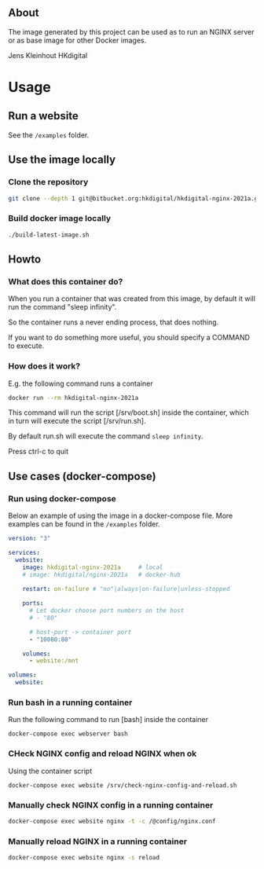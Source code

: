 
## About

  The image generated by this project can be used as to run an NGINX server or as base image for other Docker images.

  Jens Kleinhout
  HKdigital

# Usage

## Run a website

See the `/examples` folder.

## Use the image locally

### Clone the repository

```bash
git clone --depth 1 git@bitbucket.org:hkdigital/hkdigital-nginx-2021a.git
```

### Build docker image locally

```bash
./build-latest-image.sh
```

## Howto

### What does this container do?

When you run a container that was created from this image, by default it will run the command "sleep infinity".

So the container runs a never ending process, that does nothing.

If you want to do something more useful, you should specify a COMMAND to execute.

### How does it work?

E.g. the following command runs a container

```bash
docker run --rm hkdigital-nginx-2021a
```

This command will run the script [/srv/boot.sh] inside the container, which in turn will execute the script [/srv/run.sh].

By default run.sh will execute the command `sleep infinity`.

Press ctrl-c to quit

## Use cases (docker-compose)

### Run using docker-compose

Below an example of using the image in a docker-compose file. More examples can be found in the `/examples` folder.

```yaml
version: "3"

services:
  website:
    image: hkdigital-nginx-2021a     # local
    # image: hkdigital/nginx-2021a   # docker-hub
    
    restart: on-failure # "no"|always|on-failure|unless-stopped

    ports:
      # Let docker choose port numbers on the host
      # - "80"

      # host-port -> container port
      - "10080:80"

    volumes:
      - website:/mnt

volumes:
  website:
```

### Run bash in a running container

Run the following command to run [bash] inside the container

```
docker-compose exec webserver bash
```

### CHeck NGINX config and reload NGINX when ok

Using the container script

```
docker-compose exec website /srv/check-nginx-config-and-reload.sh
```

### Manually check NGINX config in a running container

```bash
docker-compose exec website nginx -t -c /@config/nginx.conf
```

### Manually reload NGINX in a running container

```bash
docker-compose exec website nginx -s reload
```
